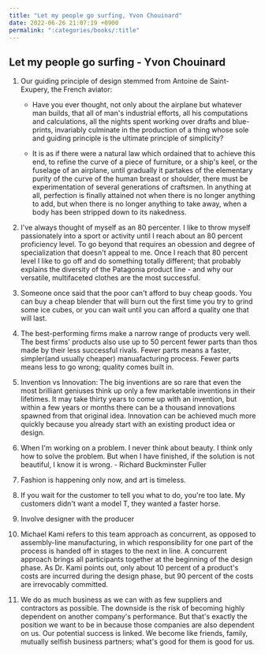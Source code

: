 ```yaml
---
title: "Let my people go surfing, Yvon Chouinard"
date: 2022-06-26 21:07:19 +0900
permalink: ":categories/books/:title"
---
```


## Let my people go surfing - Yvon Chouinard

1. Our guiding principle of design stemmed from Antoine de Saint-Exupery, the French aviator:

   - Have you ever thought, not only about the airplane but whatever man builds, that all of man's industrial efforts, all his computations and calculations, all the nights spent working over drafts and blue-prints, invariably culminate in the production of a thing whose sole and guiding principle is the ultimate principle of simplicity?

   - It is as if there were a natural law which ordained that to achieve this end, to refine the curve of a piece of furniture, or a ship's keel, or the fuselage of an airplane, until gradually it partakes of the elementary purity of the curve of the human breast or shoulder, there must be experimentation of several generations of craftsmen. In anything at all, perfection is finally attained not when there is no longer anything to add, but when there is no longer anything to take away, when a body has been stripped down to its nakedness.

1. I've always thought of myself as an 80 percenter. I like to throw myself passionately into a sport or activity until I reach about an 80 percent proficiency level. To go beyond that requires an obession and degree of specialization that doesn't appeal to me. Once I reach that 80 percent level I like to go off and do something totally different; that probably explains the diversity of the Patagonia product line - and why our versatile, multifaceted clothes are the most successful.

1. Someone once said that the poor can't afford to buy cheap goods. You can buy a cheap blender that will burn out the first time you try to grind some ice cubes, or you can wait until you can afford a quality one that will last.

1. The best-performing firms make a narrow range of products very well. The best firms' products also use up to 50 percent fewer parts than thos made by their less successful rivals. Fewer parts means a faster, simpler(and usually cheaper) manuafacturing process. Fewer parts means less to go wrong; quality comes built in.

1. Invention vs Innovation: The big inventions are so rare that even the most brilliant geniuses think up only a few marketable inventions in their lifetimes. It may take thirty years to come up with an invention, but within a few years or months there can be a thousand innovations spawned from that original idea. Innovation can be achieved much more quickly because you already start with an existing product idea or design.

1. When I'm working on a problem. I never think about beauty. I think only how to solve the problem. But when I have finished, if the solution is not beautiful, I know it is wrong. - Richard Buckminster Fuller

1. Fashion is happening only now, and art is timeless.

1. If you wait for the customer to tell you what to do, you're too late. My customers didn't want a model T, they wanted a faster horse.

1. Involve designer with the producer

1. Michael Kami refers to this team approach as concurrent, as opposed to assembly-line manufacturing, in which responsibility for one part of the process is handed off in stages to the next in line. A concurrent approach brings all participants together at the beginning of the design phase. As Dr. Kami points out, only about 10 percent of a product's costs are incurred during the design phase, but 90 percent of the costs are irrevocably committed.

1. We do as much business as we can with as few suppliers and contractors as possible. The downside is the risk of becoming highly dependent on another company's performance. But that's exactly the position we want to be in because those companies are also dependent on us. Our potential success is linked. We become like friends, family, mutually selfish business partners; what's good for them is good for us.
